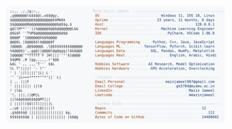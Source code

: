 <picture>
  <source srcset="https://raw.githubusercontent.com/mmazinjameel/mmazinjameel/main/dark_mode.svg?v=1760343346" media="(prefers-color-scheme: dark)">
  <img src="https://raw.githubusercontent.com/mmazinjameel/mmazinjameel/main/light_mode.svg?v=1760343346">
</picture>
